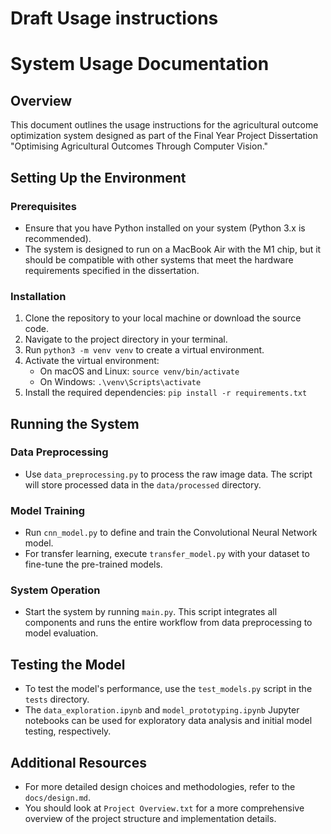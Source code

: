# Draft Usage instructions

# System Usage Documentation

## Overview
This document outlines the usage instructions for the agricultural outcome optimization system designed as part of the Final Year Project Dissertation "Optimising Agricultural Outcomes Through Computer Vision."

## Setting Up the Environment

### Prerequisites
- Ensure that you have Python installed on your system (Python 3.x is recommended).
- The system is designed to run on a MacBook Air with the M1 chip, but it should be compatible with other systems that meet the hardware requirements specified in the dissertation.

### Installation
1. Clone the repository to your local machine or download the source code.
2. Navigate to the project directory in your terminal.
3. Run `python3 -m venv venv` to create a virtual environment.
4. Activate the virtual environment:
   - On macOS and Linux: `source venv/bin/activate`
   - On Windows: `.\venv\Scripts\activate`
5. Install the required dependencies: `pip install -r requirements.txt`

## Running the System

### Data Preprocessing
- Use `data_preprocessing.py` to process the raw image data. The script will store processed data in the `data/processed` directory.

### Model Training
- Run `cnn_model.py` to define and train the Convolutional Neural Network model.
- For transfer learning, execute `transfer_model.py` with your dataset to fine-tune the pre-trained models.

### System Operation
- Start the system by running `main.py`. This script integrates all components and runs the entire workflow from data preprocessing to model evaluation.

## Testing the Model
- To test the model's performance, use the `test_models.py` script in the `tests` directory.
- The `data_exploration.ipynb` and `model_prototyping.ipynb` Jupyter notebooks can be used for exploratory data analysis and initial model testing, respectively.

## Additional Resources
- For more detailed design choices and methodologies, refer to the `docs/design.md`.
- You should look at `Project Overview.txt` for a more comprehensive overview of the project structure and implementation details.

